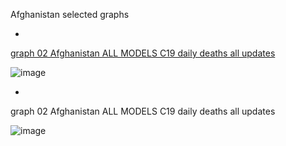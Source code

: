 Afghanistan selected graphs

*

[graph 02 Afghanistan ALL MODELS C19 daily deaths all updates](https://github.com/pourmalek/CovidLongitudinal/blob/main/output/countries/Afghanistan/graph%2002%20Afghanistan%20ALL%20MODELS%20C19%20daily%20deaths%20all%20updates.pdf)

![image](https://github.com/pourmalek/CovidLongitudinal/assets/30849720/9babbcca-53f7-4e4f-875f-9de32b4ca15c)

*

graph 02 Afghanistan ALL MODELS C19 daily deaths all updates

![image](https://github.com/pourmalek/CovidLongitudinal/assets/30849720/32bd7053-671f-4013-97b9-fbd443beecbb)




